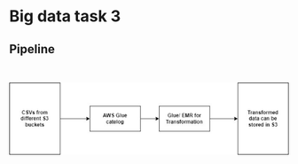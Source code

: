 # Big data task 3

<h2>Pipeline</h2><br>

![alt text](https://github.com/vishalkashyap95/engineer.ai_tasks/blob/master/Big_data_task3/engineer.ai_pipeline_task3.jpg?raw=true)